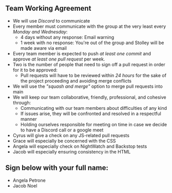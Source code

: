 ## Team Working Agreement
- We will use *Discord* to communicate
- Every member must communicate with the group at the very least every *Monday and Wednesday*:
  - 4 days without any response: Email warning
  - 1 week with no response: You're out of the group and Stolley will be made aware via email
- Every team member is expected to push *at least one commit* and approve *at least one pull request* per week.  
- Two is the number of people that need to sign off a pull request in order for it to be approved:
  - Pull requests will have to be reviewed within *24 hours* for the sake of the project proceeding and avoiding merge conflicts
- We will use the *"squash and merge"* option to merge pull requests into main
- We will keep our team collaborative, friendly, professional, and cohesive through:
  - Communicating with our team members about difficulties of any kind
  - If issues arise, they will be confronted and resolved in a respectful manner
  - Holding ourselves responsible for meeting on time in case we decide to have a Discord call or a google meet
- Cyrus will give a check on any JS-related pull requests
- Grace will especially be concerned with the CSS
- Angela will especially check on NightWatch and Backstop tests
- Jacob will especially ensuring consistency in the HTML

## Sign below with your full name:
- Angela Petrone
- Jacob Noel
